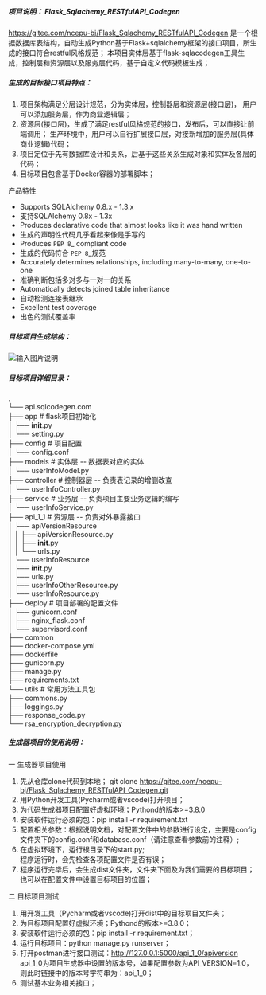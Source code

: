 ##### 项目说明： Flask_Sqlachemy_RESTfulAPI_Codegen
https://gitee.com/ncepu-bj/Flask_Sqlachemy_RESTfulAPI_Codegen
是一个根据数据库表结构，自动生成Python基于Flask+sqlalchemy框架的接口项目，所生成的接口符合restful风格规范；
本项目实体层基于flask-sqlacodegen工具生成，控制层和资源层以及服务层代码，基于自定义代码模板生成；

##### 生成的目标接口项目特点：
1. 项目架构满足分层设计规范，分为实体层，控制器层和资源层(接口层)，
   用户可以添加服务层，作为商业逻辑层；
2. 资源层(接口层)，生成了满足restful风格规范的接口，发布后，可以直接让前端调用；
   生产环境中，用户可以自行扩展接口层，对接新增加的服务层(具体商业逻辑)代码；
3. 项目定位于先有数据库设计和关系，后基于这些关系生成对象和实体及各层的代码；
3. 目标项目包含基于Docker容器的部署脚本；

产品特性
* Supports SQLAlchemy 0.8.x - 1.3.x
* 支持SQLAlchemy 0.8x - 1.3x
* Produces declarative code that almost looks like it was hand written
* 生成的声明性代码几乎看起来像是手写的
* Produces `PEP 8`_ compliant code
* 生成的代码符合 `PEP 8`_规范
* Accurately determines relationships, including many-to-many, one-to-one
* 准确判断包括多对多与一对一的关系
* Automatically detects joined table inheritance
* 自动检测连接表继承
* Excellent test coverage
* 出色的测试覆盖率  

##### 目标项目生成结构：  

![输入图片说明](https://images.gitee.com/uploads/images/2021/0905/200245_9c40fbe9_9201274.png "屏幕截图.png")  

##### 目标项目详细目录：  
.  
└── api.sqlcodegen.com  
    ├── app  # flask项目初始化  
    │   ├── __init__.py  
    │   └── setting.py  
    ├── config  # 项目配置  
    │   └── config.conf  
    ├── models # 实体层 -- 数据表对应的实体  
    │   └── userInfoModel.py  
    ├── controller  # 控制器层 -- 负责表记录的增删改查  
    │   └── userInfoController.py  
    ├── service  # 业务层 -- 负责项目主要业务逻辑的编写  
    │   └── userInfoService.py  
    ├── api_1_1  # 资源层 -- 负责对外暴露接口  
    │   ├── apiVersionResource  
    │   │   ├── apiVersionResource.py  
    │   │   ├── __init__.py  
    │   │   └── urls.py  
    │   └── userInfoResource  
    │       ├── __init__.py  
    │       ├── urls.py  
    │       ├── userInfoOtherResource.py  
    │       └── userInfoResource.py   
    ├── deploy  # 项目部署的配置文件  
    │   ├── gunicorn.conf  
    │   ├── nginx_flask.conf  
    │   └── supervisord.conf  
    ├── common  
    ├── docker-compose.yml  
    ├── dockerfile  
    ├── gunicorn.py  
    ├── manage.py  
    ├── requirements.txt  
    └── utils  # 常用方法工具包  
        ├── commons.py  
        ├── loggings.py  
        ├── response_code.py  
        └── rsa_encryption_decryption.py  

##### 生成器项目的使用说明： 
一 生成器项目使用
1. 先从仓库clone代码到本地；
   git clone https://gitee.com/ncepu-bj/Flask_Sqlachemy_RESTfulAPI_Codegen.git
2. 用Python开发工具(Pycharm或者vscode)打开项目；
3. 为代码生成器项目配置好虚拟环境；Pythond的版本>=3.8.0
4. 安装软件运行必须的包：pip install -r requirement.txt
5. 配置相关参数：根据说明文档，对配置文件中的参数进行设定，主要是config文件夹下的config.conf和database.conf（请注意查看参数前的注释）;
6. 在虚拟环境下，运行根目录下的start.py;   
    程序运行时，会先检查各项配置文件是否有误；
7. 程序运行完毕后，会生成dist文件夹，文件夹下面及为我们需要的目标项目；     
    也可以在配置文件中设置目标项目的位置；
   
二 目标项目测试  
  
1. 用开发工具（Pycharm或者vscode)打开dist中的目标项目文件夹；  
2. 为目标项目配置好虚拟环境；Pythond的版本>=3.8.0；  
3. 安装软件运行必须的包：pip install -r requirement.txt；  
4. 运行目标项目：python manage.py runserver；  
5. 打开postman进行接口测试：http://127.0.0.1:5000/api_1_0/apiversion  
  api_1_0为项目生成器中设置的版本号，如果配置参数为API_VERSION=1.0，则此时链接中的版本号字符串为：api_1_0；  
6. 测试基本业务相关接口；
  